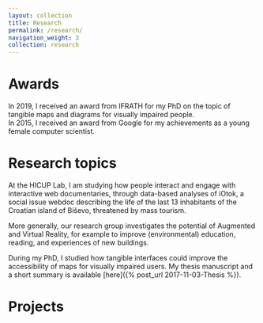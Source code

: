 ```yaml
---
layout: collection
title: Research
permalink: /research/
navigation_weight: 3
collection: research
---
```


# Awards
In 2019, I received an award from IFRATH for my PhD on the topic of tangible maps and diagrams for visually impaired people.  
In 2015, I received an award from Google for my achievements as a young female computer scientist. 

# Research topics
At the HICUP Lab, I am studying how people interact and engage with interactive web documentaries, through data-based analyses of iOtok, a social issue webdoc describing the life of the last 13 inhabitants of the Croatian island of Biševo, threatened by mass tourism.

More generally, our research group investigates the potential of Augmented and Virtual Reality, for example to improve (environmental) education, reading, and experiences of new buildings.

During my PhD, I studied how tangible interfaces could improve the accessibility of maps for visually impaired users. My thesis manuscript and a short summary is available [here]({% post_url 2017-11-03-Thesis %}). 

# Projects

 
